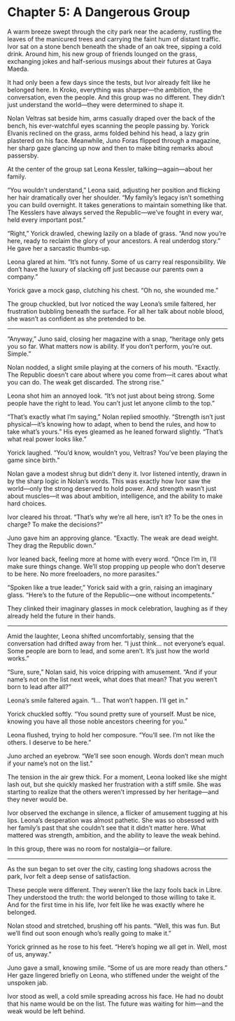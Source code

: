 # Chapter 5: A Dangerous Group

A warm breeze swept through the city park near the academy, rustling the leaves of the manicured trees and carrying the faint hum of distant traffic. Ivor sat on a stone bench beneath the shade of an oak tree, sipping a cold drink. Around him, his new group of friends lounged on the grass, exchanging jokes and half-serious musings about their futures at Gaya Maeda.

It had only been a few days since the tests, but Ivor already felt like he belonged here. In Kroko, everything was sharper—the ambition, the conversation, even the people. And this group was no different. They didn’t just understand the world—they were determined to shape it.

Nolan Veltras sat beside him, arms casually draped over the back of the bench, his ever-watchful eyes scanning the people passing by. Yorick Elvanis reclined on the grass, arms folded behind his head, a lazy grin plastered on his face. Meanwhile, Juno Foras flipped through a magazine, her sharp gaze glancing up now and then to make biting remarks about passersby.

At the center of the group sat Leona Kessler, talking—again—about her family.

“You wouldn’t understand,” Leona said, adjusting her position and flicking her hair dramatically over her shoulder. “My family’s legacy isn’t something you can build overnight. It takes generations to maintain something like that. The Kesslers have always served the Republic—we’ve fought in every war, held every important post.”

“Right,” Yorick drawled, chewing lazily on a blade of grass. “And now you’re here, ready to reclaim the glory of your ancestors. A real underdog story.” He gave her a sarcastic thumbs-up.

Leona glared at him. “It’s not funny. Some of us carry real responsibility. We don’t have the luxury of slacking off just because our parents own a company.”

Yorick gave a mock gasp, clutching his chest. “Oh no, she wounded me.”

The group chuckled, but Ivor noticed the way Leona’s smile faltered, her frustration bubbling beneath the surface. For all her talk about noble blood, she wasn’t as confident as she pretended to be.

---

“Anyway,” Juno said, closing her magazine with a snap, “heritage only gets you so far. What matters now is ability. If you don’t perform, you’re out. Simple.”

Nolan nodded, a slight smile playing at the corners of his mouth. “Exactly. The Republic doesn’t care about where you come from—it cares about what you can do. The weak get discarded. The strong rise.”

Leona shot him an annoyed look. “It’s not just about being strong. Some people have the right to lead. You can’t just let anyone climb to the top.”

“That’s exactly what I’m saying,” Nolan replied smoothly. “Strength isn’t just physical—it’s knowing how to adapt, when to bend the rules, and how to take what’s yours.” His eyes gleamed as he leaned forward slightly. “That’s what real power looks like.”

Yorick laughed. “You’d know, wouldn’t you, Veltras? You’ve been playing the game since birth.”

Nolan gave a modest shrug but didn’t deny it. Ivor listened intently, drawn in by the sharp logic in Nolan’s words. This was exactly how Ivor saw the world—only the strong deserved to hold power. And strength wasn’t just about muscles—it was about ambition, intelligence, and the ability to make hard choices.

Ivor cleared his throat. “That’s why we’re all here, isn’t it? To be the ones in charge? To make the decisions?”

Juno gave him an approving glance. “Exactly. The weak are dead weight. They drag the Republic down.”

Ivor leaned back, feeling more at home with every word. “Once I’m in, I’ll make sure things change. We’ll stop propping up people who don’t deserve to be here. No more freeloaders, no more parasites.”

“Spoken like a true leader,” Yorick said with a grin, raising an imaginary glass. “Here’s to the future of the Republic—one without incompetents.”

They clinked their imaginary glasses in mock celebration, laughing as if they already held the future in their hands.

---

Amid the laughter, Leona shifted uncomfortably, sensing that the conversation had drifted away from her. “I just think... not everyone’s equal. Some people are born to lead, and some aren’t. It’s just how the world works.”

“Sure, sure,” Nolan said, his voice dripping with amusement. “And if your name’s not on the list next week, what does that mean? That you weren’t born to lead after all?”

Leona’s smile faltered again. “I... That won’t happen. I’ll get in.”

Yorick chuckled softly. “You sound pretty sure of yourself. Must be nice, knowing you have all those noble ancestors cheering for you.”

Leona flushed, trying to hold her composure. “You’ll see. I’m not like the others. I deserve to be here.”

Juno arched an eyebrow. “We’ll see soon enough. Words don’t mean much if your name’s not on the list.”

The tension in the air grew thick. For a moment, Leona looked like she might lash out, but she quickly masked her frustration with a stiff smile. She was starting to realize that the others weren’t impressed by her heritage—and they never would be.

Ivor observed the exchange in silence, a flicker of amusement tugging at his lips. Leona’s desperation was almost pathetic. She was so obsessed with her family’s past that she couldn’t see that it didn’t matter here. What mattered was strength, ambition, and the ability to leave the weak behind.

In this group, there was no room for nostalgia—or failure.

---

As the sun began to set over the city, casting long shadows across the park, Ivor felt a deep sense of satisfaction.

These people were different. They weren’t like the lazy fools back in Libre. They understood the truth: the world belonged to those willing to take it. And for the first time in his life, Ivor felt like he was exactly where he belonged.

Nolan stood and stretched, brushing off his pants. “Well, this was fun. But we’ll find out soon enough who’s really going to make it.”

Yorick grinned as he rose to his feet. “Here’s hoping we all get in. Well, most of us, anyway.”

Juno gave a small, knowing smile. “Some of us are more ready than others.” Her gaze lingered briefly on Leona, who stiffened under the weight of the unspoken jab.

Ivor stood as well, a cold smile spreading across his face. He had no doubt that his name would be on the list. The future was waiting for him—and the weak would be left behind.